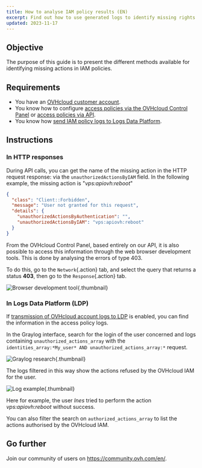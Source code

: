```yaml
---
title: How to analyse IAM policy results (EN)
excerpt: Find out how to use generated logs to identify missing rights in IAM policies
updated: 2023-11-17
---
```


## Objective

The purpose of this guide is to present the different methods available for identifying missing actions in IAM policies.

## Requirements

- You have an [OVHcloud customer account](ovhcloud-account-creation1.).
- You know how to configure [access policies via the OVHcloud Control Panel](iam-policy-ui1.) or [access policies via API](iam-policies-api1.).
- You know how [send IAM policy logs to Logs Data Platform](iam-logs-forwarding1.).

## Instructions

### In HTTP responses

During API calls, you can get the name of the missing action in the HTTP request response: via the `unauthorizedActionsByIAM` field.
In the following example, the missing action is "*vps:apiovh:reboot*"

```json
{
  "class": "Client::Forbidden",
  "message": "User not granted for this request",
  "details": {
    "unauthorizedActionsByAuthentication": "",
    "unauthorizedActionsByIAM": "vps:apiovh:reboot"
  }
}
```

From the OVHcloud Control Panel, based entirely on our API, it is also possible to access this information through the web browser development tools. This is done by analysing the errors of type 403.

To do this, go to the `Network`{.action} tab, and select the query that returns a status **403**, then go to the `Response`{.action} tab.

![Browser development tool](browser_dev_tool.png){.thumbnail}

### In Logs Data Platform (LDP)

If [transmission of OVHcloud account logs to LDP](iam-logs-forwarding1.) is enabled, you can find the information in the access policy logs.

In the Graylog interface, search for the login of the user concerned and logs containing `unauthorized_actions_array` with the `identities_array:*My_user* AND unauthorized_actions_array:*` request.

![Graylog research](graylog_research.png){.thumbnail}

The logs filtered in this way show the actions refused by the OVHcloud IAM for the user.

![Log example](IAM_log.png){.thumbnail}

Here for example, the user *Ines* tried to perform the action *vps:apiovh:reboot* without success.

You can also filter the search on `authorized_actions_array` to list the actions authorised by the OVHcloud IAM.

## Go further

Join our community of users on <https://community.ovh.com/en/>.